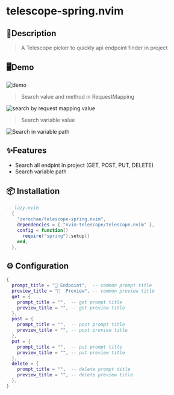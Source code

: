 # telescope-spring.nvim

## 📒Description

> A Telescope picker to quickly api endpoint finder in project

## 🖥️Demo

![demo](https://github.com/zerochae/telescope-spring.nvim/assets/84373490/2ec7c4d3-d91d-458d-a42d-06dbbff9d541)

> Search value and method in RequestMapping

![search by request mapping value](https://github.com/zerochae/telescope-spring.nvim/assets/84373490/90bd05c7-87ee-4a4d-a1bc-d7a55f4a9cea)

> Search variable value

![Search in variable path](https://github.com/zerochae/telescope-spring.nvim/assets/84373490/3622ea76-096a-4eb4-8e49-c328798fbbb7)

## ✨Features

- Search all endpint in project (GET, POST, PUT, DELETE)
- Search variable path

## 📦 Installation

```lua
-- lazy.nvim
  {
    "zerochae/telescope-spring.nvim",
    dependencies = { "nvim-telescope/telescope.nvim" },
    config = function()
      require("spring").setup()
    end,
  },
```

## ⚙️ Configuration

```lua
{
  prompt_title = " Endpoint",  -- common prompt title
  preview_title = "  Preview", -- common preview title
  get = {
    prompt_title = "",  -- get prompt title
    preview_title = "", -- get preview title
  },
  post = {
    prompt_title = "",  -- post prompt title
    preview_title = "", -- post preview title
  },
  put = {
    prompt_title = "",  -- put prompt title
    preview_title = "", -- put preview title
  },
  delete = {
    prompt_title = "",  -- delete prompt title
    preview_title = "", -- delete preview title
  },
}
```
